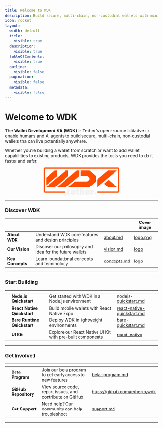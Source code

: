 ```yaml
---
title: Welcome to WDK
description: Build secure, multi-chain, non-custodial wallets with minimal effort
icon: rocket
layout:
  width: default
  title:
    visible: true
  description:
    visible: true
  tableOfContents:
    visible: true
  outline:
    visible: false
  pagination:
    visible: false
  metadata:
    visible: false
---
```


# Welcome to WDK

The **Wallet Development Kit (WDK)** is Tether's open-source initiative to enable humans and AI agents to build secure, multi-chain, non-custodial wallets tha can live potentially anywhere.&#x20;

Whether you're building a wallet from scratch or want to add wallet capabilities to existing products, WDK provides the tools you need to do it faster and safer.

<div align="center" data-full-width="true"><img src="assets/wdk-logo.png" alt="" width="250"></div>

***

### Discover WDK

<table data-view="cards">
	<thead>
		<tr>
			<th></th>
			<th></th>
			<th data-hidden data-card-target data-type="content-ref"></th>
			<th data-hidden data-card-cover data-type="image">Cover image</th>
		</tr>
	</thead>
	<tbody>
		<tr>
			<td>
				<strong>About WDK</strong>
			</td>
			<td>Understand WDK core features and design principles</td>
			<td>
				<a href="overview/about.md">about.md</a>
			</td>
			<td>
				<a href="assets/card-placeholder1.svg">logo.png</a>
			</td>
		</tr>
		<tr>
			<td>
				<strong>Our Vision</strong>
			</td>
			<td>Discover our philosophy and idea for the future wallets</td>
			<td>
				<a href="overview/vision.md">vision.md</a>
			</td>
			<td>
				<a href="assets/card-placeholder2.svg">logo</a>
			</td>
		</tr>
		<tr>
			<td>
				<strong>Key Concepts</strong>
			</td>
			<td>Learn foundational concepts and terminology</td>
			<td>
				<a href="resources/concepts.md">concepts.md</a>
			</td>
			<td>
				<a href="assets/card-placeholder3.svg">logo</a>
			</td>
		</tr>
	</tbody>
</table>

***

### Start Building

<table data-view="cards">
	<thead>
		<tr>
			<th></th>
			<th></th>
			<th></th>
			<th data-hidden data-card-target data-type="content-ref"></th>
		</tr>
	</thead>
	<tbody>
 		<tr>
       <td>
 				<i class="fa-code"></i>
 			</td>
 			<td>
 				<strong>Node.js Quickstart</strong>
 			</td>
 			<td>Get started with WDK in a Node.js environment</td>
 			<td>
 				<a href="getting-started/nodejs-quickstart.md">nodejs-quickstart.md</a>
 			</td>
 		</tr>
 		<tr>
       <td>
 				<i class="fa-mobile-alt"></i>
 			</td>
 			<td>
 				<strong>React Native Quickstart</strong>
 			</td>
 			<td>Build mobile wallets with React Native Expo</td>
 			<td>
 				<a href="getting-started/react-native-quickstart.md">react-native-quickstart.md</a>
 			</td>
 		</tr>
 		<tr>
       <td>
 				<i class="fa-microchip"></i>
 			</td>
 			<td>
 				<strong>Bare Runtime Quickstart</strong>
 			</td>
 			<td>Deploy WDK in lightweight environments</td>
 			<td>
 				<a href="getting-started/bare-quickstart.md">bare-quickstart.md</a>
 			</td>
 		</tr>
 		<tr>
       <td>
 				<i class="fa-puzzle-piece"></i>
 			</td>
 			<td>
 				<strong>UI Kit</strong>
 			</td>
 			<td>Explore our React Native UI Kit with pre-built components</td>
 			<td>
 				<a href="ui-kit/react-native/">react-native</a>
 			</td>
 		</tr>
	</tbody>
</table>

***

### Get Involved

<table data-view="cards">
	<thead>
		<tr>
			<th></th>
			<th></th>
			<th></th>
			<th data-hidden data-card-target data-type="content-ref"></th>
		</tr>
	</thead>
	<tbody>
 		<tr>
       <td>
 				<i class="fa-flask"></i>
 			</td>
 			<td>
 				<strong>Beta Program</strong>
 			</td>
 			<td>Join our beta program to get early access to new features</td>
 			<td>
 				<a href="overview/beta-program.md">beta-program.md</a>
 			</td>
 		</tr>
 		<tr>
       <td>
 				<i class="fa-github"></i>
 			</td>
 			<td>
 				<strong>GitHub Repository</strong>
 			</td>
 			<td>View source code, report issues, and contribute on GitHub</td>
 			<td>
 				<a href="https://github.com/tetherto/wdk">https://github.com/tetherto/wdk</a>
 			</td>
 		</tr>
 		<tr>
       <td>
 				<i class="fa-question-circle"></i>
 			</td>
 			<td>
 				<strong>Get Support</strong>
 			</td>
 			<td>Need help? Our community can help troupleshoot</td>
 			<td>
 				<a href="overview/support.md">support.md</a>
 			</td>
 		</tr>
	</tbody>
</table>

***
